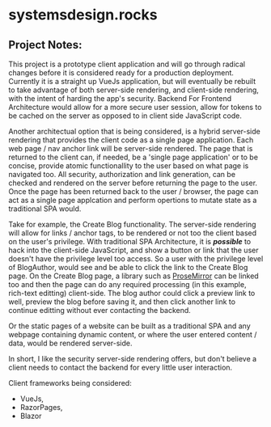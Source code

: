 # systemsdesign.rocks

## Project Notes:

This project is a prototype client application and will go through radical changes before it is considered ready for a production deployment. Currently it is a straight up VueJs application, but will eventually be rebuilt to take advantage of both server-side rendering, and client-side rendering, with the intent of harding the app's security. Backend For Frontend Architecture would allow for a more secure user session, allow for tokens to be cached on the server as opposed to in client side JavaScript code. 

Another architectual option that is being considered, is a hybrid server-side rendering that provides the client code as a single page application. Each web page / nav anchor link will be server-side rendered. The page that is returned to the client can, if needed, be a 'single page application' or to be concise, provide atomic functionallity to the user based on what page is navigated too. All security, authorization and link generation, can be checked and rendered on the server before returning the page to the user. Once the page has been returned back to the user / browser, the page can act as a single page applcation and perform opertions to mutate state as a traditional SPA would.

Take for example, the Create Blog functionality. The server-side rendering will allow for links / anchor tags, to be rendered or not too the client based on the user's privilege. With traditional SPA Architecture, it is **_possible_** to hack into the client-side JavaScript, and show a button or link that the user doesn't have the privilege level too access. So a user with the privilege level of BlogAuthor, would see and be able to click the link to the Create Blog page. On the Create Blog page, a library such as [ProseMirror](https://prosemirror.net/) can be linked too and then the page can do any required processing (in this example, rich-text editting) client-side. The blog author could click a preview link to well, preview the blog before saving it, and then click another link to continue editting without ever contacting the backend.

Or the static pages of a website can be built as a traditional SPA and any webpage containing dynamic content, or where the user entered content / data, would be rendered server-side. 

In short, I like the security server-side rendering offers, but don't believe a client needs to contact the backend for every little user interaction.

Client frameworks being considered:
* VueJs, 
* RazorPages, 
* Blazor

